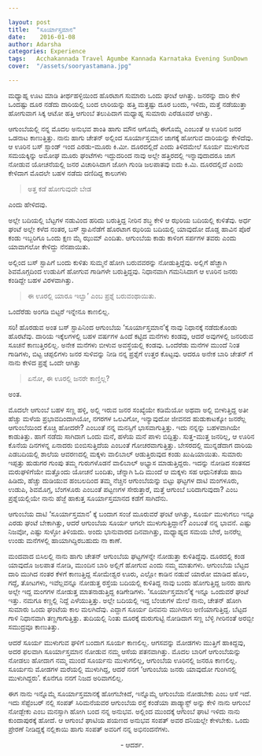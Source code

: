 ```yaml
---

layout: post
title:  "ಸೂರ್ಯಾಸ್ತಮಾನ"
date:    2016-01-08
author: Adarsha
categories: Experience
tags:	Acchakannada Travel Agumbe Kannada Karnataka Evening SunDown
cover:  "/assets/sooryastamana.jpg"

---
```



ಮಧ್ಯಾಹ್ನ ಊಟ ಮಾಡಿ ತೀರ್ಥಹಳ್ಳಿಯಿಂದ ಹೊರಟಾಗ ಸುಮಾರು ಒಂದು ಘಂಟೆ ಆಗಿತ್ತು. ಜನರನ್ನು ದಾರಿ ಕೇಳಿ ಒಂದಷ್ಟು ದೂರ ನಡೆದು ದಾರಿಯಲ್ಲಿ ಬಂದ ಲಾರಿಯನ್ನು ಹತ್ತಿ ಮತ್ತಷ್ಟು ದೂರ ಬಂದು, ಇಳಿದು, ಮತ್ತೆ ನಡೆಯುತ್ತಾ ಹೋಗುವಾಗ ಸಿಕ್ಕ ಆಟೋ ಹತ್ತಿ ಆಗುಂಬೆ ತಲುಪಿದಾಗ ಮಧ್ಯಾಹ್ನ ಸುಮಾರು ಎರೆಡೂವರೆ ಆಗಿತ್ತು. <!--more-->

ಆಗುಂಬೆಯಲ್ಲಿ ನನ್ನ ಮೊದಲ ಅನುಭವ ಶಾಂತಿ ಹಾಗು ಮೌನ ಆಗೊಮ್ಮೆ ಈಗೊಮ್ಮೆ ಎಂಬಂತೆ ಆ ಊರಿನ ಜನರ ಒಡನಾಟ ಕಾಣುತ್ತಿತ್ತು. ನಾನು ಹಾಗು ಚೇತನ್ ಅಲ್ಲಿಂದ ಸೂರ್ಯಾಸ್ತಮಾನ ಜಾಗಕ್ಕೆ ಹೋಗುವ ದಾರಿಯನ್ನು ಕೇಳಿದೆವು. ಆ ಊರಿನ ಬಸ್ ಸ್ಟಾಂಡ್ ಇಂದ ಎರಡು-ಮೂರು ಕಿ.ಮೀ. ದೂರದಲ್ಲಿದೆ ಎಂದು ತಿಳಿದಮೇಲೆ ಸೂರ್ಯ ಮುಳುಗುವ ಸಮಯಕ್ಕಿನ್ನು ಅಮೋಘ ಮೂರು ಘಂಟೆಗಳು ಇದ್ದುದರಿಂದ ನಾವು ಅಲ್ಲೇ ಹತ್ತಿರದಲ್ಲಿ ಇನ್ನಾವುದಾದರೂ ಜಾಗ ನೋಡುವ ಯೋಚನೆಯಲ್ಲಿ ಜನರ ವಿಚಾರಿಸಿದಾಗ ಜೋಗಿ ಗುಂಡಿ ಜಲಪಾತವು ಐದು ಕಿ.ಮಿ. ದೂರದಲ್ಲಿದೆ ಎಂದು ಕೇಳಿದಾಗ ಮೊದಲೇ ಬಹಳ ನಡೆದು ದಣಿದಿದ್ದ ಕಾಲುಗಳು
<!--more-->

>ಅತ್ತ ಕಡೆ ಹೋಗುವುದೇ ಬೇಡ

ಎಂದು ಹೇಳಿದವು.

ಅಲ್ಲೇ ಬದಿಯಲ್ಲಿ ಬೆಟ್ಟಗಳ ನಡುವಿಂದ ಹರಿದು ಬರುತ್ತಿದ್ದ ನೀರಿನ ಶಬ್ಧ ಕೇಳಿ ಆ ಝರಿಯ ಬದಿಯಲ್ಲಿ ಕುಳಿತೆವು. ಅರ್ಧ ಘಂಟೆ ಅಲ್ಲೇ ಕಳೆದ ನಂತರ, ಬಸ್ ಸ್ಟಾಪಿನೆಡೆಗೆ ಹೊರಟಾಗ ಝರಿಯ ಬದಿಯಲ್ಲಿ ಯಾವುದೋ ದೊಡ್ಡ ಹಾವಿನ ಪೊರೆ ಕಂಡು ಇಬ್ಬರಿಗೂ ಒಂದು ಕ್ಷಣ ಮೈ ಝುಮ್ ಎಂದಿತು. ಆಗುಂಬೆಯ ಕಾಡು ಕಾಳಿಂಗ ಸರ್ಪಗಳ ತವರು ಎಂದು ಯಾವಾಗಲೋ ಕೇಳಿದ್ದು ನೆನಪಾಯಿತು.

ಅಲ್ಲಿಂದ ಬಸ್ ಸ್ಟಾಪಿಗೆ ಬಂದು ಕುಳಿತು ಸುಮ್ಮನೆ ಹೋಗಿ ಬರುವವರನ್ನು ನೋಡುತ್ತಿದ್ದೆವು. ಅಲ್ಲಿಗೆ ಹೆಚ್ಹಾಗಿ ಶಿವಮೊಗ್ಗದಿಂದ ಉಡುಪಿಗೆ ಹೋಗುವ ಗಾಡಿಗಳೇ ಬರುತ್ತಿದ್ದವು. ನಿಧಾನವಾಗಿ ಗಮನಿಸಿದಾಗ ಆ ಊರಿನ ಜನರು ಕಂಡಿದ್ದೇ ಬಹಳ ವಿರಳವಾಗಿತ್ತು.

>ಈ ಊರಲ್ಲಿ ಯಾರೂ ಇಲ್ವಾ’ ಎಂಬ ಪ್ರಶ್ನೆ ಬರುವಂಥಾಯಿತು.

ಒಂದೆರೆಡು ಅಂಗಡಿ ಬಿಟ್ಟರೆ ಇನ್ನೇನೂ ಕಾಣಲಿಲ್ಲ.

ಸರಿ! ಹೊರಡುವ ಅಂತ ಬಸ್ ಸ್ಟಾಪಿನಿಂದ ಆಗುಂಬೆಯ ‘ಸೂರ್ಯಾಸ್ತಮಾನ’ಕ್ಕೆ ನಾವು ನಿಧಾನಕ್ಕೆ ನಡೆದುಕೊಂಡು ಹೊರಟೆವು. ದಾರಿಯ ಇಕ್ಕೆಲಗಳಲ್ಲಿ ಬಹಳ ವರ್ಷಗಳ ಹಿಂದೆ ಕಟ್ಟಿದ ಮನೆಗಳು ಕಂಡವು, ಆದರೆ ಅವುಗಳಲ್ಲಿ ಜನರಿರುವ ಸೂಚನೆ ಕಾಣುತ್ತಿರಲಿಲ್ಲ. ಅನೇಕ ಮನೆಗಳು ಬೀಳುವ ಅವಸ್ಥೆಯಲ್ಲಿ ಕಂಡವು. ಒಂದೆರೆಡು ಮನೆಗಳ ಮುಂದೆ ನಿಂತ ಗಾಡಿಗಳು, ಬಿಟ್ಟ ಚಪ್ಪಲಿಗಳು ಜನರ ಸುಳಿವನ್ನು ನೀಡಿ ನನ್ನ ಪ್ರಶ್ನೆಗೆ ಉತ್ತರ ಕೊಟ್ಟವು. ಆದರೂ ಅನೇಕ ಬಾರಿ ಚೇತನ್ ಗೆ ನಾನು ಕೇಳಿದ ಪ್ರಶ್ನೆ ಒಂದೇ ಆಗಿತ್ತು

>ಏನೋ, ಈ ಊರಲ್ಲಿ ಜನರೇ ಕಾಣ್ತಿಲ್ಲ?

ಅಂತ.

ಮೊದಲೇ ಆಗುಂಬೆ ಬಹಳ ಸಣ್ಣ ಹಳ್ಳಿ, ಅಲ್ಲಿ ಇರುವ ಜನರ ಸಂಖ್ಯೆಯೇ ಕಡಿಮೆಯೋ ಅಥವಾ ಅಲ್ಲಿ ಬೀಳುತ್ತಿದ್ದ ಅತೀ ಹೆಚ್ಚು ಮಳೆಯ ಪ್ರಭಾವದಿಂದಾಗಿಯೋ, ನಗರಗಳ ಒಲವಿಗೋ, ಇನ್ಯಾವುದೋ ಜೀವನದ ಹುಡುಕಾಟಕ್ಕೋ ಜನರೆಲ್ಲ ಆಗುಂಬೆಯಿಂದ ಕೊಚ್ಚಿ ಹೋದರೇ? ಎಂಬಂತೆ ನನ್ನ ಮನಸ್ಸಿಗೆ ಭಾಸವಾಗುತ್ತಿತ್ತು. ಇದು ನನ್ನನ್ನು ಬಹಳವಾಗಿಯೇ ಕಾಡುತಿತ್ತು. ಹಾಗೆ ನಡೆದು ಸಾಗಿದಾಗ ಒಂದು ಮನೆ, ಹಳೆಯ ಮನೆ ಪಾಳು ಬಿದ್ದಿತ್ತು. ಸುತ್ತ-ಮುತ್ತ ಜನರಿಲ್ಲ, ಆ ಊರಿನ ಕೊನೆಯ ದಿನಗಳನ್ನ ಏನಾದರು ಬಿಂಬಿಸುತ್ತಿದೆಯ ಎಂಬಂತೆ ಗೋಚರವಾಗುತ್ತಿತ್ತು. ಬೇಸರದಲ್ಲಿ ಮುನ್ನಡೆದಾಗ ದಾರಿಯ ಎಡಬದಿಯಲ್ಲಿ ಶಾಲೆಯ ಆವರಣದಲ್ಲಿ ಮಕ್ಕಳು ವಾಲಿಬಾಲ್ ಆಡುತ್ತಿರುವುದ ಕಂಡು ಖುಷಿಯಾಯಿತು. ಸುಮಾರು ಇಪ್ಪತ್ತು ಹುಡುಗರ ಗುಂಪು ತಮ್ಮ ಗುರುಗಳೊಡನೆ ವಾಲಿಬಾಲ್ ಅಭ್ಯಾಸ ಮಾಡುತ್ತಿದ್ದರು. ಇದನ್ನು ನೋಡಿದ ಸಂತಸದ ಮರುಘಳಿಗೆಯೇ ಮತ್ತೊಂದು ಯೋಚನೆ ಬಂದಿತು, ಚೆನ್ನಾಗಿ ಓದಿ ಮುಂದೆ ಆ ಮಕ್ಕಳು ಸಹ ಆಧುನಿಕತೆಯ ಹಾದಿ ಹಿಡಿದು, ಹೆಚ್ಚು ದುಡಿಯುವ ಹಂಬಲದಿಂದ ತಮ್ಮ ನೆಚ್ಚಿನ ಆಗುಂಬೆಯನ್ನು ಬಿಟ್ಟು ಘಟ್ಟಗಳ ದಾಟಿ ಮಂಗಳೂರು, ಉಡುಪಿ, ಶಿವಮೊಗ್ಗ, ಬೆಂಗಳೂರು ಎಂಬಂತೆ ಪಟ್ಟಣಗಳ ಸೇರುತ್ತಾರೆ, ಮತ್ತೆ ಆಗುಂಬೆ ಬರಿದಾಗುವುದಾ? ಎಂಬ ಪ್ರಶ್ನೆಯಲ್ಲಿಯೇ ನಾನು ಹೆಜ್ಜೆ ಹಾಕುತ್ತ ಸೂರ್ಯಾಸ್ತಮಾನದ ಕಡೆಗೆ ಸಾಗಿದೆನು.

ಆಗುಂಬೆಯ ದಾಟಿ ‘ಸೂರ್ಯಾಸ್ತಮಾನ’ ಕ್ಕೆ ಬಂದಾಗ ಸಂಜೆ ಮೂರುವರೆ ಘಂಟೆ ಆಗಿತ್ತು, ಸೂರ್ಯ ಮುಳುಗಲು ಇನ್ನೂ ಎರಡು ಘಂಟೆ ಬೇಕಾಗಿತ್ತು, ಆದರೆ ಆಗುಂಬೆಯ ಸೂರ್ಯ ಆಗಲೇ ಮುಳುಗುತ್ತಿದ್ದಾನೆ? ಎಂಬಂತೆ ನನ್ನ ಭಾವನೆ. ಎಷ್ಟು ನಿಜವೋ, ಎಷ್ಟು ಸುಳ್ಳೋ ತಿಳಿಯದು. ಅಂದು ಭಾನುವಾರದ ದಿನವಾಗಿತ್ತು, ಮಧ್ಯಾಹ್ನದ ಸಮಯ ಬೇರೆ, ಜನರೆಲ್ಲ ಉಂಡು ಮನೆಗಳಲ್ಲಿ ಹಾಯಾಗಿದ್ದಿರಬಹುದು ನಾ ಕಾಣೆ.

ಮಂದವಾದ ಬಿಸಿಲಲ್ಲಿ ನಾನು ಹಾಗು ಚೇತನ್ ಆಗುಂಬೆಯ ಘಟ್ಟಗಳನ್ನೇ ನೋಡುತ್ತಾ ಕುಳಿತಿದ್ದೆವು. ದೂರದಲ್ಲಿ ಕಂಡ ಯಾವುದೊ ಜಲಪಾತ ನೋಡಿ, ಮುಂದಿನ ಬಾರಿ ಅಲ್ಲಿಗೆ ಹೋಗುವ ಎಂದು ನಮ್ಮ ಮಾತುಗಳು. ಆಗುಂಬೆಯ ಬೆಟ್ಟದ ದಾರಿ ಮುಗಿದ ನಂತರ ಕೆಳಗೆ ಕಾಣುತ್ತಿದ್ದ ಸೋಮೇಶ್ವರ ಊರು, ಎಲ್ಲೋ ಕಾಡಿನ ನಡುವೆ ಯಾರೋ ಮಾಡಿದ ಹೊಲ, ಗದ್ದೆ, ತೋಟಗಳು, ಇವೆಲ್ಲವನ್ನೂ ನೋಡುತ್ತ ರಸ್ತೆಯ ಬದಿಯಲ್ಲಿ ಕುಳಿತಿದ್ದ ನಾವು ಬಂದು ಹೋಗುತ್ತಿದ್ದ ಜನರು ಹಾಗು ಅಲ್ಲೇ ಇದ್ದ ಮಂಗಗಳ ನೋಡುತ್ತ ಮಾತನಾಡುತ್ತಿದ್ದ ಕಿಡಿಗೇಡಿಗಳು. ‘ಸೂರ್ಯಾಸ್ತಮಾನ’ಕ್ಕೆ ಇನ್ನೂ ಒಂದುವರೆ ಘಂಟೆ ಇತ್ತು. ನಮಗೂ ಕಣ್ಣಲ್ಲಿ ನಿದ್ದೆ ಎಳೆಯುತ್ತಿತ್ತು. ಅಲ್ಲೇ ಬದಿಯಲ್ಲಿ ಇದ್ದ ಬೆಂಚುಗಳ ಮೇಲೆ ನಾನು, ಚೇತನ್ ಹೋಗಿ ಸುಮಾರು ಒಂದು ಘಂಟೆಯ ಕಾಲ ಮಲಗಿದೆವು. ಎದ್ದಾಗ ಸೂರ್ಯ ದಿನವನು ಮುಗಿಸಲು ಅಣಿಯಾಗುತ್ತಿದ್ದ. ಬೆಟ್ಟದ ಗಾಳಿ ನಿಧಾನವಾಗಿ ತಣ್ಣಗಾಗುತ್ತಿತ್ತು. ತುದಿಯಲ್ಲಿ ನಿಂತು ದೂರಕ್ಕೆ ದುರುಗುಟ್ಟಿ ನೋಡಿದಾಗ ಸಣ್ಣ ಬೆಳ್ಳಿ ಗೀರಿನಂತೆ ಅರಬ್ಬೀ ಸಮುದ್ರವೂ ಕಾಣುತಿತ್ತು.

ಆದರೆ ಸೂರ್ಯ ಮುಳುಗುವ ಘಳಿಗೆ ಬಂದಾಗ ಸೂರ್ಯ ಕಾಣಲಿಲ್ಲ. ಆಗಸವನ್ನು ಮೋಡಗಳು ಮುತ್ತಿಗೆ ಹಾಕಿದ್ದವು, ಅದರ ಫಲವಾಗಿ ಸೂರ್ಯಾಸ್ತಮಾನ ನೋಡುವ ನಮ್ಮ ಆಸೆಯ ಪತನವಾಗಿತ್ತು. ಮೊದಲ ಬಾರಿಗೆ ಆಗುಂಬೆಯನ್ನು ನೋಡಲು ಹೋದಾಗ ನಮ್ಮ ಮುಂದೆ ಸೂರ್ಯನು ಮುಳುಗಲಿಲ್ಲ, ಆಗುಂಬೆಯ ಊರಿನಲ್ಲಿ ಜನರೂ ಕಾಣಲಿಲ್ಲ. ಸೂರ್ಯನು ಮೋಡಗಳ ಮರೆಯಲ್ಲಿ ಮುಳುಗಿದ್ದ, ಆದರೆ ನನಗೆ ‘ಆಗುಂಬೆಯ ಜನರು ಯಾವುದೋ ಗುಂಗಿನಲ್ಲಿ ಮುಳುಗಿದ್ದರು’. ಕೊನೆಗೂ ನನಗೆ ನಿಜದ ಅರಿವಾಗಲಿಲ್ಲ.

ಈಗ ನಾನು ಇನ್ನೊಮ್ಮೆ ಸೂರ್ಯಾಸ್ತಮಾನಕ್ಕೆ ಹೋಗಬೇಕಿದೆ, ಇನ್ನೊಮ್ಮೆ ಆಗುಂಬೆಯ ನೋಡಬೇಕು ಎಂಬ ಆಸೆ ಇದೆ. ಇದು ಸೆಪ್ಟೆಂಬರ್ ನಲ್ಲಿ ಸಂಪತ್ ಸಿರಿಮನೆಯವರ ಆಗುಂಬೆಯ ರಸ್ತೆ ಕಂಡೆಯಾ ಪಾಡ್ಕ್ಯಾಸ್ಟ್ ಅನ್ನು ಕೇಳಿ ನಾನು ಆಗುಂಬೆ ನೋಡ್ಬೇಕು ಎಂಬ ಮನಸ್ಸಾಗಿ ಹೋಗಿ ಬಂದ ನನ್ನ ಅನುಭವ. ಅಲ್ಲಿಂದ ಮುಂದಕ್ಕೆ ಆಗುಂಬೆ ಘಾಟಿ ಇಳಿದು ನಾನು ಕುಂದಾಪುರಕ್ಕೆ ಹೋದೆ. ಆ ಆಗುಂಬೆ ಘಾಟಿಯ ಪಯಣದ ಅನುಭವ ಸಂಪತ್ ಅವರ ದನಿಯಲ್ಲೇ ಕೇಳಬೇಕು. ಒಂದು ಪ್ರೇರಣೆ ನೀಡಿದ್ದಕ್ಕೆ ನಲ್ಲಿಕಾಯಿ ಹಾಗು ಸಂಪತ್ ಅವರಿಗೆ ನನ್ನ ಅಭಿನಂದನೆಗಳು.

<p align="center">- ಆದರ್ಶ.</p>
